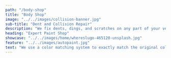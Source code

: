 ```yaml
---
path: "/body-shop"
title: "Body Shop"
image: "../../images/collision-banner.jpg"
sub-title: "Dent and Collision Repair"
description: "We fix dents, dings, and scratches on any part of your vehicle. Our experts also polish headlights, remove mold, and restore headlights that may have been polluted. Plus, we fix rusted spots on older cars. Call us today to discuss any and all of your body repair needs."
heading: "Expert Paint Shop"
showcase: "../../images/home/whereslugo-465120-unsplash.jpg"
feature: "../../images/autopaint.jpg"
text: "We use a color matching system to exactly match the original color of your vehicle for a seamless finish. Our experts can also blend paints to create a more exact match as needed, and of course we can also apply totally new colors upon request. Any car, Any color!"
---
```

